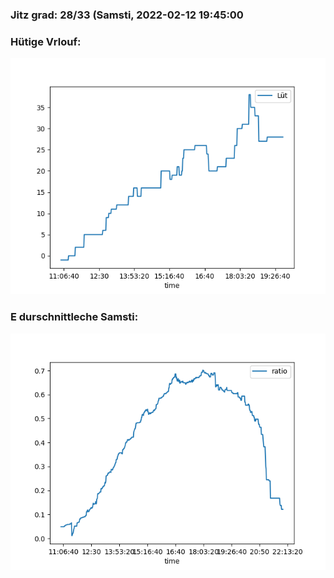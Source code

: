 ### Jitz grad: 28/33 (Samsti, 2022-02-12 19:45:00

### Hütige Vrlouf:
![Graph](Today.png)

### E durschnittleche Samsti:
![Graph](Samsti.png)